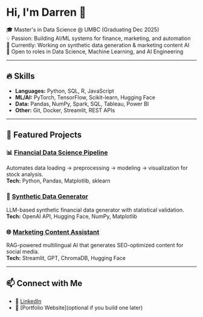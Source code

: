 # Hi, I'm Darren 👋  

🎓 Master's in Data Science @ UMBC (Graduating Dec 2025)  
💡 Passion: Building AI/ML systems for finance, marketing, and automation  
📌 Currently: Working on synthetic data generation & marketing content AI  
🚀 Open to roles in Data Science, Machine Learning, and AI Engineering  

---

## 🔥 Skills  
- **Languages:** Python, SQL, R, JavaScript  
- **ML/AI:** PyTorch, TensorFlow, Scikit-learn, Hugging Face  
- **Data:** Pandas, NumPy, Spark, SQL, Tableau, Power BI  
- **Other:** Git, Docker, Streamlit, REST APIs  

---

## 📂 Featured Projects  

### 📊 [Financial Data Science Pipeline](link-to-repo)
Automates data loading → preprocessing → modeling → visualization for stock analysis.  
**Tech:** Python, Pandas, Matplotlib, sklearn  

### 🤖 [Synthetic Data Generator](link-to-repo)
LLM-based synthetic financial data generator with statistical validation.  
**Tech:** OpenAI API, Hugging Face, NumPy, Matplotlib  

### 🌐 [Marketing Content Assistant](link-to-repo)
RAG-powered multilingual AI that generates SEO-optimized content for social media.  
**Tech:** Streamlit, GPT, ChromaDB, Hugging Face  

---

## 📫 Connect with Me  
- 💼 [LinkedIn](your-linkedin-link)  
- 📝 [Portfolio Website](optional if you build one later)  
